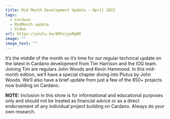 ```yaml
---
title: Mid Month Development Update - April 2022
tags:
  - Cardano
  - MidMonth update
  - Video
url: https://youtu.be/B0tojqvMgB0
image: ""
image_text: ""
---
```


It’s the middle of the month so it’s time for our regular technical update on the latest in Cardano development from Tim Harrison and the IOG team. Joining Tim are regulars John Woods and Kevin Hammond. In this mid-month edition, we’ll have a special chapter diving into Plutus by John Woods. We’ll also have a brief update from just a few of the 850+ projects now building on Cardano.

**NOTE:** Inclusion in this show is for informational and educational purposes only and should not be treated as financial advice or as a direct endorsement of any individual project building on Cardano. Always do your own research.
